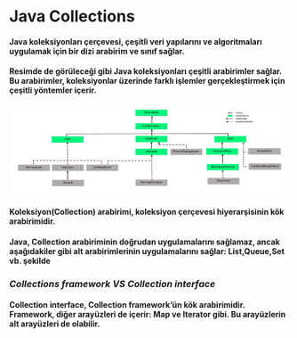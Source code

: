 # Java Collections
#### Java koleksiyonları çerçevesi, çeşitli veri yapılarını ve algoritmaları uygulamak için bir dizi arabirim ve sınıf sağlar.
#### Resimde de görüleceği gibi Java koleksiyonları çeşitli arabirimler sağlar. Bu arabirimler, koleksiyonlar üzerinde farklı işlemler gerçekleştirmek için çeşitli yöntemler içerir.

![](img_1.png)

#### Koleksiyon(Collection) arabirimi, koleksiyon çerçevesi hiyerarşisinin kök arabirimidir.
#### Java, Collection arabiriminin doğrudan uygulamalarını sağlamaz, ancak aşağıdakiler gibi alt arabirimlerinin uygulamalarını sağlar: List,Queue,Set vb. şekilde

### <b> <i>Collections framework VS Collection interface</i> </b>

#### Collection interface, Collection framework’ün kök arabirimidir. Framework, diğer arayüzleri de içerir: Map ve Iterator gibi. Bu arayüzlerin alt arayüzleri de olabilir.

